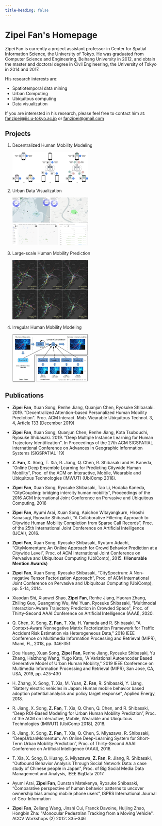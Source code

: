 ```yaml
---
title-heading: false
---
```


# Zipei Fan's Homepage

Zipei Fan is currently a project assistant professor in Center for Spatial Information Science, the University of Tokyo. He was graduated from Computer Science and Engineering, Beihang University in 2012, and obtain the master and doctoral degree in Civil Engineering, the University of Tokyo in 2014 and 2017.

His research interests are:

- Spatiotemporal data mining
- Urban Computing
- Ubiquitous computing
- Data visualization

If you are interested in his research, please feel free to contact him at: fanzipei@iis.u-tokyo.ac.jp or fanzipei@gmail.com

## Projects

1. Decentralized Human Mobility Modeling

   <img src="/assets/images/federated_prediction.jpg" width="250px">

2. Urban Data Visualization

   <img src="/assets/images/vis_system_intercity.png" width="250px">

3. Large-scale Human Mobility Prediction

   <img src="/assets/images/gathering.jpg" width="250px">

4. Irregular Human Mobility Modeling

   <img src="assets/images/ensemble_prediction.jpeg" width="250px">

## Publications

- **Zipei Fan**, Xuan Song, Renhe Jiang, Quanjun Chen, Ryosuke Shibasaki. 2019. "Decentralized Attention-based Personalized Human Mobility Prediction". Proc. ACM Interact. Mob. Wearable Ubiquitous Technol. 3, 4, Article 133 (December 2019)

- **Zipei Fan**, Xuan Song, Quanjun Chen, Renhe Jiang, Kota Tsubouchi, Ryosuke Shibasaki. 2019. "Deep Multiple Instance Learning for Human Trajectory Identification". In Proceedings of the 27th ACM SIGSPATIAL International Conference on Advances in Geographic Information Systems (SIGSPATIAL '19)

- **Z. Fan**, X. Song, T. Xia, R. Jiang, Q. Chen, R. Shibasaki and H. Kaneda, “Online Deep Ensemble Learning for Predicting Citywide Human Mobility”, Proc. of the ACM on Interactive, Mobile, Wearable and Ubiquitous Technologies (IMWUT) (UbiComp 2018).

- **Zipei Fan**, Xuan Song, Ryosuke Shibasaki, Tao Li, Hodaka Kaneda, “CityCoupling: bridging intercity human mobility”, Proceedings of the 2016 ACM International Joint Conference on Pervasive and Ubiquitous Computing, 2016

- **Zipei Fan**, Ayumi Arai, Xuan Song, Apichon Witayangkurn, Hiroshi Kanasugi, Ryosuke Shibasaki, “A Collaborative Filtering Approach to Citywide Human Mobility Completion from Sparse Call Records”, Proc. of the 25th International Joint Conference on Artificial Intelligence (IJCAI), 2016.

- **Zipei Fan**, Xuan Song, Ryosuke Shibasaki, Ryutaro Adachi, “CityMomentum: An Online Approach for Crowd Behavior Prediction at a Citywide Level”, Proc. of ACM International Joint Conference on Pervasive and Ubiquitous Computing (UbiComp), 2015. **(Honorable Mention Awards)**

- **Zipei Fan**, Xuan Song, Ryosuke Shibasaki, “CitySpectrum: A Non-negative Tensor Factorization Approach”, Proc. of ACM International Joint Conference on Pervasive and Ubiquitous Computing (UbiComp), pp. 5-14, 2014.

- Xiaodan Shi, Xiaowei Shao, **Zipei Fan**, Renhe Jiang, Haoran Zhang, Zhiling Guo, Guangming Wu, Wei Yuan, Ryosuke Shibasaki, "Multimodal Interaction-Aware Trajectory Prediction in Crowded Space", Proc. of Thirty-Second AAAI Conference on Artificial Intelligence (AAAI), 2020.

- Q. Chen, X. Song, **Z. Fan**, T. Xia, H. Yamada and R. Shibasaki, "A Context-Aware Nonnegative Matrix Factorization Framework for Traffic Accident Risk Estimation via Heterogeneous Data," 2018 IEEE Conference on Multimedia Information Processing and Retrieval (MIPR), Miami, FL, 2018, pp. 346-351

- Dou Huang, Xuan Song, **Zipei Fan**, Renhe Jiang, Ryosuke Shibasaki, Yu Zhang, Haizhong Wang, Yugo Kato, "A Variational Autoencoder Based Generative Model of Urban Human Mobility," 2019 IEEE Conference on Multimedia Information Processing and Retrieval (MIPR), San Jose, CA, USA, 2019, pp. 425-430

- H. Zhang, X. Song, T. Xia, M. Yuan, **Z. Fan**, R. Shibasaki, Y. Liang, “Battery electric vehicles in Japan: Human mobile behavior based adoption potential analysis and policy target response”, Applied Energy, 2018.

- R. Jiang, X. Song, **Z. Fan**, T. Xia, Q. Chen, Q. Chen, and R. Shibasaki, “Deep ROI-Based Modeling for Urban Human Mobility Prediction”, Proc. of the ACM on Interactive, Mobile, Wearable and Ubiquitous Technologies (IMWUT) (UbiComp 2018), 2018.

- R. Jiang, X. Song, **Z. Fan**, T. Xia, Q. Chen, S. Miyazawa, R. Shibasaki, “DeepUrbanMomentum: An Online Deep-Learning System for Short-Term Urban Mobility Prediction”, Proc. of Thirty-Second AAAI Conference on Artificial Intelligence (AAAI), 2018.

- T. Xia, X. Song, D. Huang, S. Miyazawa, **Z. Fan**, R. Jiang, R. Shibasaki, “Outbound Behavior Analysis Through Social Network Data: a case study of Chinese people in Japan”, Proc. of Big Social Media Data Management and Analysis, IEEE BigData 2017.

- Ayumi Arai, **Zipei Fan**, Dunstan Matekenya, Ryosuke Shibasaki, “Comparative perspective of human behavior patterns to uncover ownership bias among mobile phone users”, ISPRS International Journal of Geo-Information

- **Zipei Fan**, Zeliang Wang, Jinshi Cui, Franck Davoine, Huijing Zhao, Hongbin Zha: "Monocular Pedestrian Tracking from a Moving Vehicle". ACCV Workshops (2) 2012: 335-346
